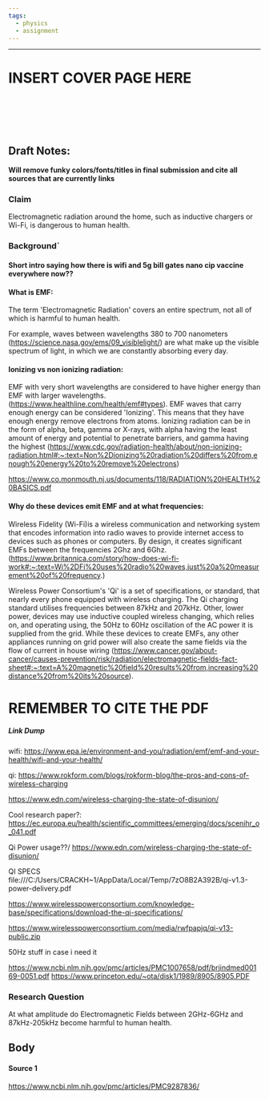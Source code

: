 ```yaml
---
tags:
  - physics
  - assignment
---
```


---


# INSERT COVER PAGE HERE
<br/>
<br/>
<br/>
<br/>


## **Draft Notes:**
**Will remove funky colors/fonts/titles in final submission and cite all sources that are currently links**



### Claim
Electromagnetic radiation around the home, such as inductive chargers or Wi-Fi, is dangerous to human health.



### Background`

#### Short intro saying how there is wifi and 5g bill gates nano cip vaccine everywhere now??


#### What is EMF:

The term 'Electromagnetic Radiation' covers an entire spectrum, not all of which is harmful to human health.

For example, waves between wavelengths 380 to 700 nanometers (https://science.nasa.gov/ems/09_visiblelight/) are what make up the visible spectrum of light, in which we are constantly absorbing every day. 



#### Ionizing vs non ionizing radiation: 

EMF with very short wavelengths are considered to have higher energy than EMF with larger wavelengths. (https://www.healthline.com/health/emf#types). EMF waves that carry enough energy can be considered 'Ionizing'.  This means that they have enough energy remove electrons from atoms. 
Ionizing radiation can be in the form of alpha, beta, gamma or X-rays, with alpha having the least amount of energy and potential to penetrate barriers, and gamma having the highest (https://www.cdc.gov/radiation-health/about/non-ionizing-radiation.html#:~:text=Non%2Dionizing%20radiation%20differs%20from,enough%20energy%20to%20remove%20electrons)

https://www.co.monmouth.nj.us/documents/118/RADIATION%20HEALTH%20BASICS.pdf

#### Why do these devices emit EMF and at what frequencies:

Wireless Fidelity (Wi-Fi)is a wireless communication and networking system that encodes information into radio waves to provide internet access to devices such as phones or computers. By design, it creates significant EMFs between the frequencies 2Ghz and 6Ghz. (https://www.britannica.com/story/how-does-wi-fi-work#:~:text=Wi%2DFi%20uses%20radio%20waves,just%20a%20measurement%20of%20frequency.)

Wireless Power Consortium's 'Qi' is a set of specifications, or standard, that nearly every phone equipped with wireless charging. The Qi charging standard utilises frequencies between 87kHz and 207kHz. Other, lower power, devices may use inductive coupled wireless changing, which relies on, and operating using, the 50Hz to 60Hz oscillation of the AC power it is supplied from the grid. While these devices to create EMFs, any other appliances running on grid power will also create the same fields via the flow of current in house wiring (https://www.cancer.gov/about-cancer/causes-prevention/risk/radiation/electromagnetic-fields-fact-sheet#:~:text=A%20magnetic%20field%20results%20from,increasing%20distance%20from%20its%20source).

# **REMEMBER TO CITE THE PDF**
##### Link Dump
wifi: https://www.epa.ie/environment-and-you/radiation/emf/emf-and-your-health/wifi-and-your-health/


qi: https://www.rokform.com/blogs/rokform-blog/the-pros-and-cons-of-wireless-charging

https://www.edn.com/wireless-charging-the-state-of-disunion/


Cool research paper?: https://ec.europa.eu/health/scientific_committees/emerging/docs/scenihr_o_041.pdf



Qi Power usage??/
https://www.edn.com/wireless-charging-the-state-of-disunion/

QI SPECS
file:///C:/Users/CRACKH~1/AppData/Local/Temp/7zO8B2A392B/qi-v1.3-power-delivery.pdf

https://www.wirelesspowerconsortium.com/knowledge-base/specifications/download-the-qi-specifications/ 


https://www.wirelesspowerconsortium.com/media/rwfpapjq/qi-v13-public.zip


50Hz stuff in case i need it

https://www.ncbi.nlm.nih.gov/pmc/articles/PMC1007658/pdf/brjindmed00169-0051.pdf
https://www.princeton.edu/~ota/disk1/1989/8905/8905.PDF


### Research Question
At what amplitude do Electromagnetic Fields between 2GHz-6GHz and 87kHz-205kHz become harmful to human health. 



## Body



#### Source 1
https://www.ncbi.nlm.nih.gov/pmc/articles/PMC9287836/









